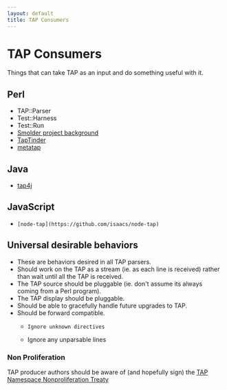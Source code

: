 ```yaml
---
layout: default
title: TAP Consumers
---
```


# TAP Consumers

Things that can take TAP as an input and do something useful with it.

## Perl

-    TAP::Parser
-    Test::Harness
-    Test::Run
-    [Smolder project background](http://sourceforge.net/projects/smolder/)
-    [TapTinder](http://dev.taptinder.org/wiki/TapTinder)
-    [metatap](http://search.cpan.org/search?query=metatap)

## Java

-    [tap4j](http://sourceforge.net/projects/tap4j/)

## JavaScript

-     [node-tap](https://github.com/isaacs/node-tap)

## Universal desirable behaviors

-    These are behaviors desired in all TAP parsers.
-    Should work on the TAP as a stream (ie. as each line is received) rather than wait until all the TAP is received.
-    The TAP source should be pluggable (ie. don't assume its always coming from a Perl program).
-    The TAP display should be pluggable.
-    Should be able to gracefully handle future upgrades to TAP.
-    Should be forward compatible.
     -     Ignore unknown directives
     -    Ignore any unparsable lines

### Non Proliferation

TAP producer authors should be aware of (and hopefully sign) the [TAP Namespace Nonproliferation Treaty](/namespace-nonproliferation-treaty.html)
